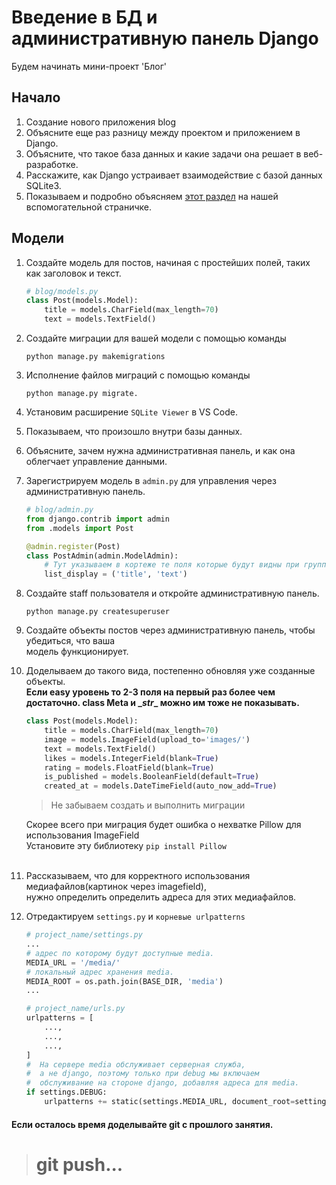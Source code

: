 # Введение в БД и административную панель Django
Будем начинать мини-проект 'Блог'

## Начало
1. Создание нового приложения blog
2. Объясните еще раз разницу между проектом и приложением в Django.
3. Объясните, что такое база данных и какие задачи она решает в веб-разработке.
4. Расскажите, как Django устраивает взаимодействие с базой данных SQLite3.
5. Показываем и подробно объясняем [этот раздел](https://github.com/Artasov/itcompot-methods/blob/main/django-base.md#%D1%81%D0%BE%D0%B7%D0%B4%D0%B0%D0%BD%D0%B8%D0%B5-%D0%BF%D1%80%D0%BE%D1%81%D1%82%D0%B5%D0%B9%D1%88%D0%B5%D0%B9-%D0%BC%D0%BE%D0%B4%D0%B5%D0%BB%D0%B8-%D0%B4%D0%BB%D1%8F-%D1%82%D0%BE%D0%B2%D0%B0%D1%80%D0%B0) на нашей вспомогательной страничке.
## Модели

1. Создайте модель для постов, начиная с простейших полей, таких как заголовок и текст.
    ```python
    # blog/models.py
    class Post(models.Model):
        title = models.CharField(max_length=70)
        text = models.TextField()
    ```
2. Создайте миграции для вашей модели с помощью команды <br>

    `python manage.py makemigrations`

3. Исполнение файлов миграций с помощью команды 

   `python manage.py migrate.`

4. Установим расширение `SQLite Viewer` в VS Code.
5. Показываем, что произошло внутри базы данных.
6. Объясните, зачем нужна административная панель, и как она облегчает управление данными.
7. Зарегистрируем модель в `admin.py` для управления через административную панель.
   ```python
   # blog/admin.py
   from django.contrib import admin
   from .models import Post
   
   @admin.register(Post)
   class PostAdmin(admin.ModelAdmin):
       # Тут указываем в кортеже те поля которые будут видны при групповом отображении.
       list_display = ('title', 'text')
   ```
8. Создайте staff пользователя и откройте административную панель.
   
   `python manage.py createsuperuser`

9. Создайте объекты постов через административную панель, чтобы убедиться, что ваша <br>
   модель функционирует.

10. Доделываем до такого вида, постепенно обновляя уже созданные объекты. <br>
    **Если easy уровень то 2-3 поля на первый раз более чем достаточно. class Meta и __str_\_ можно им тоже не показывать.**

    ```python
    class Post(models.Model):
        title = models.CharField(max_length=70)
        image = models.ImageField(upload_to='images/')
        text = models.TextField()
        likes = models.IntegerField(blank=True)
        rating = models.FloatField(blank=True)
        is_published = models.BooleanField(default=True)
        created_at = models.DateTimeField(auto_now_add=True)
    ```
    > Не забываем создать и выполнить миграции

    Скорее всего при миграция будет ошибка о нехватке Pillow для использования ImageField<br>
    Установите эту библиотеку `pip install Pillow`<br><br>

11. Рассказываем, что для корректного использования медиафайлов(картинок через imagefield),<br>
    нужно определить определить адреса для этих медиафайлов.
12. Отредактируем `settings.py` и `корневые urlpatterns`
    ```python
    # project_name/settings.py
    ...
    # адрес по которому будут доступные media.
    MEDIA_URL = '/media/'
    # локальный адрес хранения media.
    MEDIA_ROOT = os.path.join(BASE_DIR, 'media')
    ...
    ```
    ```python
    # project_name/urls.py
    urlpatterns = [
        ...,
        ...,
        ...,
    ]
    #  На сервере media обслуживает серверная служба, 
    #  а не django, поэтому только при debug мы включаем 
    #  обслуживание на стороне django, добавляя адреса для media.
    if settings.DEBUG:
        urlpatterns += static(settings.MEDIA_URL, document_root=settings.MEDIA_ROOT)
    ```
#### Если осталось время доделывайте git с прошлого занятия.

># git push...